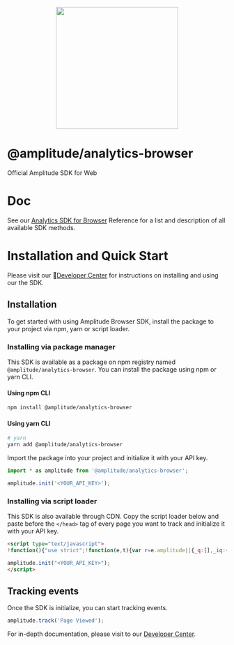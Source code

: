 <p align="center">
  <a href="https://amplitude.com" target="_blank" align="center">
    <img src="https://static.amplitude.com/lightning/46c85bfd91905de8047f1ee65c7c93d6fa9ee6ea/static/media/amplitude-logo-with-text.4fb9e463.svg" width="280">
  </a>
  <br />
</p>

# @amplitude/analytics-browser

Official Amplitude SDK for Web

# Doc

See our [Analytics SDK for Browser](https://amplitude.github.io/Amplitude-TypeScript/modules/_amplitude_analytics_browser.html) Reference for a list and description of all available SDK methods.

# Installation and Quick Start

Please visit our :100:[Developer Center](https://www.docs.developers.amplitude.com/data/sdks/typescript-browser/) for instructions on installing and using our the SDK.

## Installation

To get started with using Amplitude Browser SDK, install the package to your project via npm, yarn or script loader.

### Installing via package manager

This SDK is available as a package on npm registry named `@amplitude/analytics-browser`. You can install the package using npm or yarn CLI.

#### Using npm CLI

```sh
npm install @amplitude/analytics-browser
```

#### Using yarn CLI

```sh
# yarn
yarn add @amplitude/analytics-browser
```

Import the package into your project and initialize it with your API key.

```ts
import * as amplitude from '@amplitude/analytics-browser';

amplitude.init('<YOUR_API_KEY>');
```

### Installing via script loader

This SDK is also available through CDN. Copy the script loader below and paste before the `</head>` tag of every page you want to track and initialize it with your API key.

<!-- README_SNIPPET_BLOCK -->
```html
<script type="text/javascript">
!function(){"use strict";!function(e,t){var r=e.amplitude||{_q:[],_iq:{}};if(r.invoked)e.console&&console.error&&console.error("Amplitude snippet has been loaded.");else{var n=function(e,t){e.prototype[t]=function(){return this._q.push({name:t,args:Array.prototype.slice.call(arguments,0)}),this}},s=function(e,t,r){return function(n){e._q.push({name:t,args:Array.prototype.slice.call(r,0),resolve:n})}},o=function(e,t,r){e._q.push({name:t,args:Array.prototype.slice.call(r,0)})},i=function(e,t,r){e[t]=function(){if(r)return{promise:new Promise(s(e,t,Array.prototype.slice.call(arguments)))};o(e,t,Array.prototype.slice.call(arguments))}},a=function(e){for(var t=0;t<y.length;t++)i(e,y[t],!1);for(var r=0;r<g.length;r++)i(e,g[r],!0)};r.invoked=!0;var c=t.createElement("script");c.type="text/javascript",c.integrity="sha384-50E2mqsjqfklfAkrd6NTKCEXwLzmZKduLvbfgO21IZcqaAnt4Sd98IyALQz7obmW",c.crossOrigin="anonymous",c.async=!0,c.src="https://cdn.amplitude.com/libs/analytics-browser-2.3.6-min.js.gz",c.onload=function(){e.amplitude.runQueuedFunctions||console.log("[Amplitude] Error: could not load SDK")};var u=t.getElementsByTagName("script")[0];u.parentNode.insertBefore(c,u);for(var l=function(){return this._q=[],this},p=["add","append","clearAll","prepend","set","setOnce","unset","preInsert","postInsert","remove","getUserProperties"],d=0;d<p.length;d++)n(l,p[d]);r.Identify=l;for(var f=function(){return this._q=[],this},v=["getEventProperties","setProductId","setQuantity","setPrice","setRevenue","setRevenueType","setEventProperties"],m=0;m<v.length;m++)n(f,v[m]);r.Revenue=f;var y=["getDeviceId","setDeviceId","getSessionId","setSessionId","getUserId","setUserId","setOptOut","setTransport","reset","extendSession"],g=["init","add","remove","track","logEvent","identify","groupIdentify","setGroup","revenue","flush"];a(r),r.createInstance=function(e){return r._iq[e]={_q:[]},a(r._iq[e]),r._iq[e]},e.amplitude=r}}(window,document)}();

amplitude.init("<YOUR_API_KEY>");
</script>
```
<!-- / OF README_SNIPPET_BLOCK -->

## Tracking events

Once the SDK is initialize, you can start tracking events.

```ts
amplitude.track('Page Viewed');
```

For in-depth documentation, please visit to our [Developer Center](https://www.docs.developers.amplitude.com/data/sdks/sdk-quickstart/#browser).

